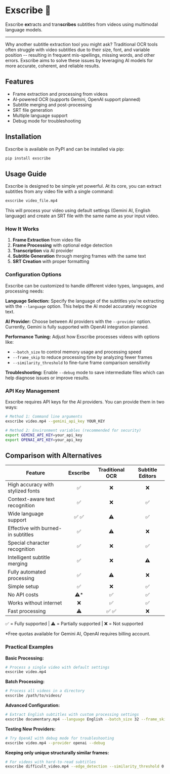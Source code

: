 # Exscribe 📝

Exscribe **ex**tracts and tran**scribes** subtitles from videos using multimodal language models.

---
Why another subtitle extraction tool you might ask? Traditional OCR tools often struggle with video subtitles due to their size, font, and variable position -- resulting in frequent mis-spellings, missing words, and other errors. Exscribe aims to solve these issues by leveraging AI models for more accurate, coherent, and reliable results.


## Features

- Frame extraction and processing from videos
- AI-powered OCR (supports Gemini, OpenAI support planned)
- Subtitle merging and post-processing
- SRT file generation
- Multiple language support
- Debug mode for troubleshooting

## Installation

Exscribe is available on PyPI and can be installed via pip:

```bash
pip install exscribe
```

## Usage Guide

Exscribe is designed to be simple yet powerful. At its core, you can extract subtitles from any video file with a single command:

```bash
exscribe video_file.mp4
```

This will process your video using default settings (Gemini AI, English language) and create an SRT file with the same name as your input video.

### How It Works

1. **Frame Extraction** from video file
2. **Frame Processing** with optional edge detection
3. **Transcription** via AI provider
4. **Subtitle Generation** through merging frames with the same text
5. **SRT Creation** with proper formatting

### Configuration Options

Exscribe can be customized to handle different video types, languages, and processing needs:

**Language Selection:** Specify the language of the subtitles you're extracting with the `--language` option. This helps the AI model accurately recognize text.

**AI Provider:** Choose between AI providers with the `--provider` option. Currently, Gemini is fully supported with OpenAI integration planned.

**Performance Tuning:** Adjust how Exscribe processes videos with options like:

- `--batch_size` to control memory usage and processing speed
- `--frame_skip` to reduce processing time by analyzing fewer frames
- `--similarity_threshold` to fine-tune frame comparison sensitivity

**Troubleshooting:** Enable `--debug` mode to save intermediate files which can help diagnose issues or improve results.

### API Key Management

Exscribe requires API keys for the AI providers. You can provide them in two ways:

```bash
# Method 1: Command line arguments
exscribe video.mp4 --gemini_api_key YOUR_KEY

# Method 2: Environment variables (recommended for security)
export GEMINI_API_KEY=your_api_key
export OPENAI_API_KEY=your_api_key
```


## Comparison with Alternatives

| Feature | Exscribe | Traditional OCR | Subtitle Editors |
|---------|:------:|:--------------:|:----------------:|
| High accuracy with stylized fonts | ✅ | ❌ | ❌ |
| Context-aware text recognition | ✅ | ❌ | ✅ |
| Wide language support | ✅ ✅| ⚠️ | ✅ |
| Effective with burned-in subtitles | ✅  | ⚠️ | ❌ |
| Special character recognition | ✅ | ❌ | ✅ |
| Intelligent subtitle merging | ✅ | ❌ | ⚠️ |
| Fully automated processing | ✅ | ⚠️ | ❌ |
| Simple setup | ✅ | ❌ | ✅ |
| No API costs | ⚠️* | ✅ | ✅ |
| Works without internet | ❌ | ✅ | ✅ |
| Fast processing | ⚠️ | ✅ ✅ | ❌ |

✅ = Fully supported  |  ⚠️ = Partially supported  |  ❌ = Not supported

*Free quotas available for Gemini AI, OpenAI requires billing account.

### Practical Examples

**Basic Processing:**

```bash
# Process a single video with default settings
exscribe video.mp4
```

**Batch Processing:**

```bash
# Process all videos in a directory
exscribe /path/to/videos/
```

**Advanced Configuration:**

```bash
# Extract English subtitles with custom processing settings
exscribe documentary.mp4 --language English --batch_size 32 --frame_skip 15
```

**Testing New Providers:**

```bash
# Try OpenAI with debug mode for troubleshooting
exscribe video.mp4 --provider openai --debug
```

**Keeping only unique structurally similar frames:**

```bash
# For videos with hard-to-read subtitles
exscribe difficult_video.mp4 --edge_detection --similarity_threshold 0.1
```

